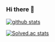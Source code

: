 ### Hi there 👋
 [![github stats](https://github-readme-stats.vercel.app/api?username=cjhoon96)](https://github.com/anuraghazra/github-readme-stats)  
 
 [![Solved.ac stats](http://mazassumnida.wtf/api/v2/generate_badge?boj=cjhoon96)](https://solved.ac/xpsxm468/)
<!--
**cjhoon96/cjhoon96** is a ✨ _special_ ✨ repository because its `README.md` (this file) appears on your GitHub profile.

Here are some ideas to get you started:

- 🔭 I’m currently working on ...
- 🌱 I’m currently learning ...
- 👯 I’m looking to collaborate on ...
- 🤔 I’m looking for help with ...
- 💬 Ask me about ...
- 📫 How to reach me: ...
- 😄 Pronouns: ...
- ⚡ Fun fact: ...
-->
